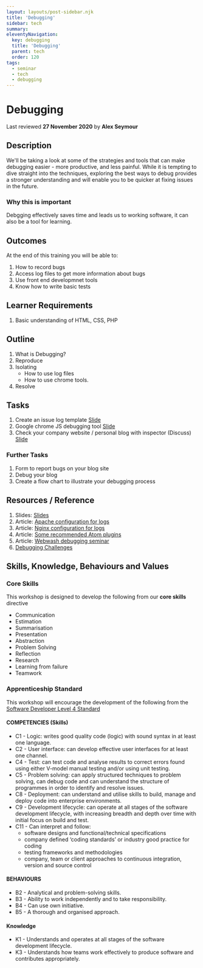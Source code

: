 ```yaml
---
layout: layouts/post-sidebar.njk
title: 'Debugging'
sidebar: tech
summary: 
eleventyNavigation:
  key: debugging
  title: 'Debugging'
  parent: tech
  order: 120
tags:
  - seminar
  - tech
  - debugging
---
```

# Debugging
Last reviewed **27 November 2020** by **Alex Seymour**

## Description
We'll be taking a look at some of the strategies and tools that can make debugging easier - more productive, and less painful. While it is tempting to dive straight into the techniques, exploring the best ways to debug provides a stronger understanding and will enable you to be quicker at fixing issues in the future.   

### Why this is important
Debgging effectively saves time and leads us to working software, it can also be a tool for learning.

## Outcomes

At the end of this training you will be able to:
1. How to record bugs
1. Access log files to get more information about bugs
1. Use front end developmnet tools
1. Know how to write basic tests

## Learner Requirements

1. Basic understanding of HTML, CSS, PHP

## Outline

1. What is Debugging?
1. Reproduce
1. Isolating
      - How to use log files
      - How to use chrome tools.
1. Resolve

## Tasks
1. Create an issue log template [Slide](https://docs.google.com/presentation/d/14jrEmastWeUkI67XktiTBz1KIWhZk7ltJILYQM18Seg/edit#slide=id.g2f6e41d8b5_0_223)
1. Google chrome JS debugging tool [Slide](https://docs.google.com/presentation/d/14jrEmastWeUkI67XktiTBz1KIWhZk7ltJILYQM18Seg/edit#slide=id.g2f6e41d8b5_0_223/)
1. Check your company website / personal blog with inspector (Discuss) [Slide](https://docs.google.com/presentation/d/14jrEmastWeUkI67XktiTBz1KIWhZk7ltJILYQM18Seg/edit#slide=id.g2f6e41d8b5_0_44)

### Further Tasks
1. Form to report bugs on your blog site
1. Debug your blog
1. Create a flow chart to illustrate your debugging process

## Resources / Reference
1. Slides: [Slides](https://docs.google.com/presentation/d/14jrEmastWeUkI67XktiTBz1KIWhZk7ltJILYQM18Seg/edit?usp=sharing)
1. Article: [Apache configuration for logs](https://www.sitepoint.com/configuring-web-logs-apache/)
1. Article: [Nginx configuration for logs](http://nginx.org/en/docs/debugging_log.html)
1. Article: [Some recommended Atom plugins](https://mark.ie/blog/web-development/my-atom-packages)
1. Article: [Webwash debugging seminar](https://www.youtube.com/watch?v=yi8WZQIxpqY)
1. [Debugging Challenges](https://learn.freecodecamp.org/javascript-algorithms-and-data-structures/debugging/use-the-javascript-console-to-check-the-value-of-a-variable/)


## Skills, Knowledge, Behaviours and Values

### Core Skills

This workshop is designed to develop the following from our **core skills** directive

* Communication
* Estimation
* Summarisation
* Presentation
* Abstraction
* Problem Solving
* Reflection
* Research
* Learning from failure
* Teamwork

### Apprenticeship Standard

This workshop will encourage the development of the following from the [Software Developer Level 4 Standard](https://www.instituteforapprenticeships.org/apprenticeship-standards/software-developer/)

#### COMPETENCIES (Skills)
 * C1  - Logic: writes good quality code (logic) with sound syntax in at least one language.
 * C2 - User interface: can develop effective user interfaces for at least one channel.
 * C4 - Test: can test code and analyse results to correct errors found using either V-model manual testing and/or using unit testing.
 * C5 - Problem solving: can apply structured techniques to problem solving, can debug code and can understand the structure of programmes in order to identify and resolve issues.
 * C8 - Deployment: can understand and utilise skills to build, manage and deploy code into enterprise environments.
 * C9 - Development lifecycle: can operate at all stages of the software development lifecycle, with increasing breadth and depth over time with initial focus on build and test.
 * C11 - Can interpret and follow:
    * software designs and functional/technical specifications 
    * company defined ‘coding standards’ or industry good practice for coding 
    * testing frameworks and methodologies 
    * company, team or client approaches to continuous integration, version and source control 


#### BEHAVIOURS 
 * B2  - Analytical and problem-solving skills.
 * B3  - Ability to work independently and to take responsibility.
 * B4  - Can use own initiative.
 * B5  - A thorough and organised approach.


#### Knowledge
 * K1 - Understands and operates at all stages of the software development lifecycle.
 * K3 - Understands how teams work effectively to produce software and contributes appropriately.



